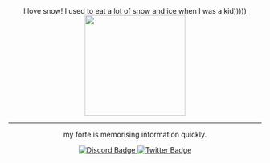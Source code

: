 <div id="header" align="center">
  I love snow! I used to eat a lot of snow and ice when I was a kid))))) 
<div id="header" align="center">
<img src="https://media.giphy.com/media/6YNgoTEPs6vZe/giphy.gif" width="200"/>
</div>


____________


my forte is memorising information quickly. 

<div id="badges">
</a>
<a href="https://discord.com/channels/@tinaminaline">
<img src="https://img.shields.io/badge/Discord-black?style=for-the-badge&logo=discord&logoColor=white" alt="Discord Badge"/>
</a>
<a href="https://twitter.com/AmandaB87350724">
<img src="https://img.shields.io/badge/Twitter-blue?style=for-the-badge&logo=twitter&logoColor=white" alt="Twitter Badge"/>
</a>
</div>
